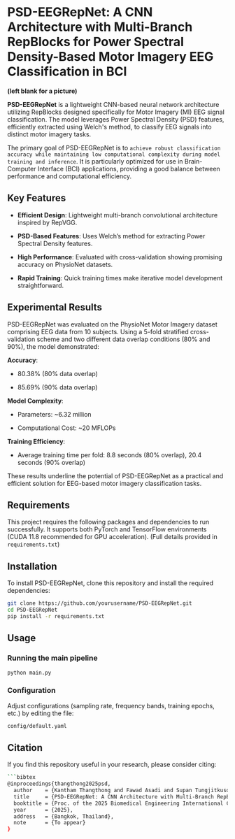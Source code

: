 # PSD-EEGRepNet: A CNN Architecture with Multi-Branch RepBlocks for Power Spectral Density-Based Motor Imagery EEG Classification in BCI

**(left blank for a picture)**

**PSD-EEGRepNet** is a lightweight CNN-based neural network architecture utilizing RepBlocks designed specifically for Motor Imagery (MI) EEG signal classification. The model leverages Power Spectral Density (PSD) features, efficiently extracted using Welch's method, to classify EEG signals into distinct motor imagery tasks.

The primary goal of PSD-EEGRepNet is to `achieve robust classification accuracy while maintaining low computational complexity during model training and inference`. It is particularly optimized for use in Brain-Computer Interface (BCI) applications, providing a good balance between performance and computational efficiency.

## Key Features

- **Efficient Design**: Lightweight multi-branch convolutional architecture inspired by RepVGG.

- **PSD-Based Features**: Uses Welch’s method for extracting Power Spectral Density features.

- **High Performance**: Evaluated with cross-validation showing promising accuracy on PhysioNet datasets.

- **Rapid Training**: Quick training times make iterative model development straightforward.

## Experimental Results

PSD-EEGRepNet was evaluated on the PhysioNet Motor Imagery dataset comprising EEG data from 10 subjects. Using a 5-fold stratified cross-validation scheme and two different data overlap conditions (80% and 90%), the model demonstrated:

**Accuracy**:

- 80.38% (80% data overlap)

- 85.69% (90% data overlap)

**Model Complexity**:

- Parameters: ~6.32 million

- Computational Cost: ~20 MFLOPs

**Training Efficiency**:

- Average training time per fold: 8.8 seconds (80% overlap), 20.4 seconds (90% overlap)

These results underline the potential of PSD-EEGRepNet as a practical and efficient solution for EEG-based motor imagery classification tasks.

## Requirements
This project requires the following packages and dependencies to run successfully. It supports both PyTorch and TensorFlow environments (CUDA 11.8 recommended for GPU acceleration).
(Full details provided in `requirements.txt`)

## Installation

To install PSD-EEGRepNet, clone this repository and install the required dependencies:

```bash
git clone https://github.com/yourusername/PSD-EEGRepNet.git
cd PSD-EEGRepNet
pip install -r requirements.txt
```

## Usage

### Running the main pipeline
```bash
python main.py
```

### Configuration
Adjust configurations (sampling rate, frequency bands, training epochs, etc.) by editing the file:
```bash
config/default.yaml
```

## Citation

If you find this repository useful in your research, please consider citing:

```bash
```bibtex
@inproceedings{thangthong2025psd,
  author    = {Kantham Thangthong and Fawad Asadi and Supan Tungjitkusolmun},
  title     = {PSD-EEGRepNet: A CNN Architecture with Multi-Branch RepBlocks for Power Spectral Density-Based Motor Imagery EEG Classification in BCI},
  booktitle = {Proc. of the 2025 Biomedical Engineering International Conference (BMEiCON)},
  year      = {2025},
  address   = {Bangkok, Thailand},
  note      = {To appear}
}
```
